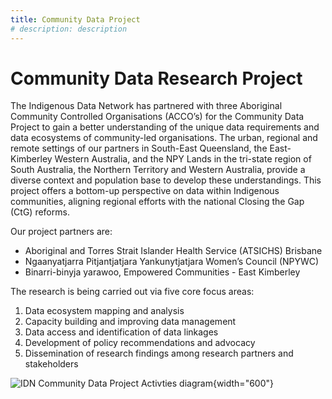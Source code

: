 ```yaml
---
title: Community Data Project 
# description: description
---
```


# Community Data Research Project
The Indigenous Data Network has partnered with three Aboriginal Community Controlled Organisations (ACCO’s) for the Community Data Project to gain a better understanding of the unique data requirements and data ecosystems of community-led organisations. The urban, regional and remote settings of our partners in South-East Queensland, the East-Kimberley Western Australia, and the NPY Lands in the tri-state region of South Australia, the Northern Territory and Western Australia, provide a diverse context and population base to develop these understandings. This project offers a bottom-up perspective on data within Indigenous communities, aligning regional efforts with the national Closing the Gap (CtG) reforms.

Our project partners are: 

- Aboriginal and Torres Strait Islander Health Service (ATSICHS) Brisbane 
- Ngaanyatjarra Pitjantjatjara Yankunytjatjara Women’s Council (NPYWC)
- Binarri-binyja yarawoo, Empowered Communities - East Kimberley 

The research is being carried out via five core focus areas:  

1. Data ecosystem mapping and analysis
2. Capacity building and improving data management
3. Data access and identification of data linkages 
4. Development of policy recommendations and advocacy 
5. Dissemination of research findings among research partners and stakeholders

![IDN Community Data Project Activties diagram](/img/community-data-diagram.png){width="600"}
